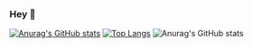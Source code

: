 ### Hey 👋


[![Anurag's GitHub stats](https://github-readme-stats.vercel.app/api?username=eduardosatrini)](https://github.com/anuraghazra/github-readme-stats)
[![Top Langs](https://github-readme-stats.vercel.app/api/top-langs/?username=eduardosatrini)](https://github.com/anuraghazra/github-readme-stats)
![Anurag's GitHub stats](https://github-readme-stats.vercel.app/api?username=eduardosatrini&show_icons=true)


<!--
**eduardosatrini/eduardosatrini** is a ✨ _special_ ✨ repository because its `README.md` (this file) appears on your GitHub profile.

Here are some ideas to get you started:

- 🔭 I’m currently working on ...
- 🌱 I’m currently learning ...
- 👯 I’m looking to collaborate on ...
- 🤔 I’m looking for help with ...
- 💬 Ask me about ...
- 📫 How to reach me: ...
- 😄 Pronouns: ...
- ⚡ Fun fact: ...
-->
